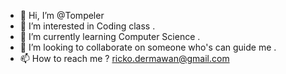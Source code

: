 - 👋 Hi, I’m @Tompeler
- 👀 I’m interested in Coding class .
- 🌱 I’m currently learning Computer Science .
- 💞️ I’m looking to collaborate on someone who's can guide me .
- 📫 How to reach me ? ricko.dermawan@gmail.com

<!---
Tompeler/Tompeler is a ✨ special ✨ repository because its `README.md` (this file) appears on your GitHub profile.
You can click the Preview link to take a look at your changes.
--->
